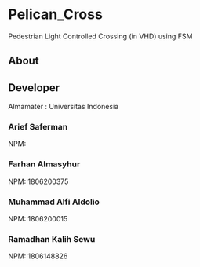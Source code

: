 # Pelican_Cross
Pedestrian Light Controlled Crossing (in VHD) using FSM

## About

## Developer
Almamater : Universitas Indonesia
### Arief Saferman
NPM:
### Farhan Almasyhur
NPM: 1806200375
### Muhammad Alfi Aldolio
NPM: 1806200015
### Ramadhan Kalih Sewu
NPM: 1806148826
